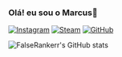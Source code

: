 ### Olá! eu sou o Marcus👋


[![Instagram](https://img.shields.io/badge/Instagram-%23E4405F.svg?style=for-the-badge&logo=Instagram&logoColor=white)](https://www.instagram.com/fla.marcola)
[![Steam](https://img.shields.io/badge/steam-%23000000.svg?style=for-the-badge&logo=steam&logoColor=white)](https://steamcommunity.com/id/falseranker)
[![GitHub](https://img.shields.io/badge/github-%23121011.svg?style=for-the-badge&logo=github&logoColor=white)](https://github.com/FalseRankerr)

![FalseRankerr's GitHub stats](https://github-readme-stats.vercel.app/api?username=FalseRankerr&show_icons=true&theme=transparent)
